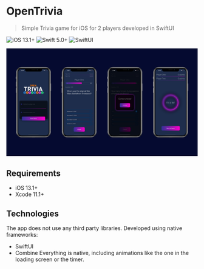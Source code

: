 # OpenTrivia
> Simple Trivia game for iOS for 2 players developed in SwiftUI

![iOS 13.1+](https://img.shields.io/badge/iOS-13.1%2B-red)
![Swift 5.0+](https://img.shields.io/badge/Swift-5.0%2B-orange)
![SwiftUI](https://img.shields.io/badge/UIFramework-SwiftUI-blue)

![OpenTrivia](Screenshots/screenshots.png)

## Requirements

- iOS 13.1+
- Xcode 11.1+

## Technologies

The app does not use any third party libraries. Developed using native frameworks:
- SwiftUI
- Combine
Everything is native, including animations like the one in the loading screen or the timer.
